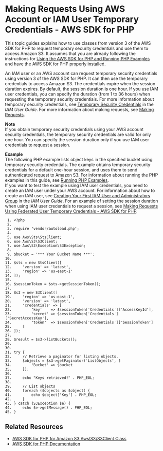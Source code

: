 # Making Requests Using AWS Account or IAM User Temporary Credentials \- AWS SDK for PHP<a name="AuthUsingTempSessionTokenPHP"></a>

This topic guides explains how to use classes from version 3 of the AWS SDK for PHP to request temporary security credentials and use them to access Amazon S3\. It assumes that you are already following the instructions for [Using the AWS SDK for PHP and Running PHP Examples](UsingTheMPphpAPI.md) and have the AWS SDK for PHP properly installed\. 

An IAM user or an AWS account can request temporary security credentials using version 3 of the AWS SDK for PHP\. It can then use the temporary credentials to access Amazon S3\. The credentials expire when the session duration expires\. By default, the session duration is one hour\. If you use IAM user credentials, you can specify the duration \(from 1 to 36 hours\) when requesting the temporary security credentials\. For more information about temporary security credentials, see [Temporary Security Credentials](http://docs.aws.amazon.com/IAM/latest/UserGuide/id_credentials_temp.html) in the *IAM User Guide*\. For more information about making requests, see [Making Requests](MakingRequests.md)\.

**Note**  
If you obtain temporary security credentials using your AWS account security credentials, the temporary security credentials are valid for only one hour\. You can specify the session duration only if you use IAM user credentials to request a session\.

**Example**  
The following PHP example lists object keys in the specified bucket using temporary security credentials\. The example obtains temporary security credentials for a default one\-hour session, and uses them to send authenticated request to Amazon S3\. For information about running the PHP examples in this guide, see [Running PHP Examples](UsingTheMPphpAPI.md#running-php-samples)\.  
If you want to test the example using IAM user credentials, you need to create an IAM user under your AWS account\. For information about how to create an IAM user, see [Creating Your First IAM User and Administrators Group](http://docs.aws.amazon.com/IAM/latest/UserGuide/getting-started_create-admin-group.html) in the *IAM User Guide*\. For an example of setting the session duration when using IAM user credentials to request a session, see [Making Requests Using Federated User Temporary Credentials \- AWS SDK for PHP](AuthUsingTempFederationTokenPHP.md)\.   

```
 1. <?php
 2. 
 3. require 'vendor/autoload.php';
 4. 
 5. use Aws\Sts\StsClient;
 6. use Aws\S3\S3Client;
 7. use Aws\S3\Exception\S3Exception;
 8. 
 9. $bucket = '*** Your Bucket Name ***';
10. 
11. $sts = new StsClient([
12.     'version' => 'latest',
13.     'region' => 'us-east-1'
14. ]);
15.     
16. $sessionToken = $sts->getSessionToken();
17. 
18. $s3 = new S3Client([
19.     'region' => 'us-east-1',
20.     'version' => 'latest',
21.     'credentials' => [
22.         'key'    => $sessionToken['Credentials']['AccessKeyId'],
23.         'secret' => $sessionToken['Credentials']['SecretAccessKey'],
24.         'token'  => $sessionToken['Credentials']['SessionToken']
25.     ]
26. ]);
27. 
28. $result = $s3->listBuckets();
29. 
30. 
31. try {
32.     // Retrieve a paginator for listing objects.
33.     $objects = $s3->getPaginator('ListObjects', [
34.         'Bucket' => $bucket
35.     ]);
36.     
37.     echo "Keys retrieved!" . PHP_EOL;
38.     
39.     // List objects
40.     foreach ($objects as $object) {
41.         echo $object['Key'] . PHP_EOL;
42.     }
43. } catch (S3Exception $e) {
44.     echo $e->getMessage() . PHP_EOL;
45. }
```

## Related Resources<a name="RelatedResources-AuthUsingTempSessionTokenPHP"></a>
+ [ AWS SDK for PHP for Amazon S3 Aws\\S3\\S3Client Class](http://docs.aws.amazon.com/aws-sdk-php/v3/api/class-Aws.S3.S3Client.html) 
+ [AWS SDK for PHP Documentation](http://aws.amazon.com/documentation/sdk-for-php/)